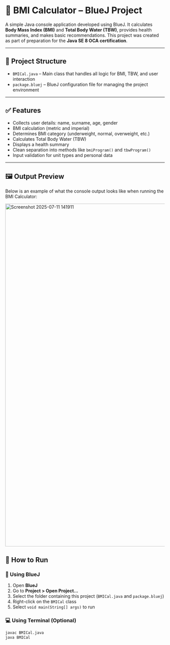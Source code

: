 # 🧮 BMI Calculator – BlueJ Project

A simple Java console application developed using BlueJ. It calculates **Body Mass Index (BMI)** and **Total Body Water (TBW)**, provides health summaries, and makes basic recommendations. This project was created as part of preparation for the **Java SE 8 OCA certification**.

---

## 📁 Project Structure

- `BMICal.java` – Main class that handles all logic for BMI, TBW, and user interaction  
- `package.bluej` – BlueJ configuration file for managing the project environment

---

## ✅ Features

- Collects user details: name, surname, age, gender
- BMI calculation (metric and imperial)
- Determines BMI category (underweight, normal, overweight, etc.)
- Calculates Total Body Water (TBW)
- Displays a health summary
- Clean separation into methods like `bmiProgram()` and `tbwProgram()`
- Input validation for unit types and personal data

---
## 🖼️ Output Preview

Below is an example of what the console output looks like when running the BMI Calculator:

 <img width="1920" height="1080" alt="Screenshot 2025-07-11 141911" src="https://github.com/user-attachments/assets/ed0e579b-be5f-4ae0-a742-0e66e04e413f" />


## 🔧 How to Run

### 📘 Using BlueJ

1. Open **BlueJ**
2. Go to **Project > Open Project...**
3. Select the folder containing this project (`BMICal.java` and `package.bluej`)
4. Right-click on the `BMICal` class
5. Select `void main(String[] args)` to run

### 💻 Using Terminal (Optional)

```bash
javac BMICal.java
java BMICal
